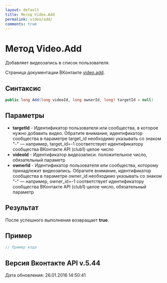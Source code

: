 ```yaml
---
layout: default
title: Метод Video.Add
permalink: video/add/
comments: true
---
```

# Метод Video.Add
Добавляет видеозапись в список пользователя.

Страница документации ВКонтакте [video.add](https://vk.com/dev/video.add).

## Синтаксис
``` csharp
public long Add(long videoId, long ownerId, long? targetId = null)
```

## Параметры
+ **targetId** - Идентификатор пользователя или сообщества, в которое нужно добавить видео. 
Обратите внимание, идентификатор сообщества в параметре target_id необходимо указывать со знаком "-" — например, target_id=-1 соответствует идентификатору сообщества ВКонтакте API (club1)  целое число
+ **videoId** - Идентификатор видеозаписи. положительное число, обязательный параметр
+ **ownerId** - Идентификатор пользователя или сообщества, которому принадлежит видеозапись. Обратите внимание, идентификатор сообщества в параметре owner_id необходимо указывать со знаком "-" — например, owner_id=-1 соответствует идентификатору сообщества ВКонтакте API (club1)  целое число, обязательный параметр

## Результат
После успешного выполнения возвращает **true**.

## Пример
``` csharp
// Пример кода
```

## Версия Вконтакте API v.5.44
Дата обновления: 26.01.2016 14:50:41
